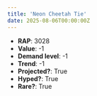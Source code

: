 ```yaml
---
title: 'Neon Cheetah Tie'
date: 2025-08-06T00:00:00Z
---
```

- **RAP**: 3028
- **Value**: -1
- **Demand level**: -1
- **Trend**: -1
- **Projected?**: True
- **Hyped?**: True
- **Rare?**: True
